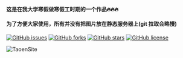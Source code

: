 #### 这是在我大学寒假做寒假工时期的一个作品🔥🔥🔥

#### 为了方便大家使用，所有并没有把图片放在静态服务器上(git 拉取会略慢)

[![GitHub issues](https://img.shields.io/github/issues/zzlw/TaoenSite.svg)](https://github.com/zzlw/TaoenSite/issues)
[![GitHub forks](https://img.shields.io/github/forks/zzlw/TaoenSite.svg)](https://github.com/zzlw/TaoenSite/network)
[![GitHub stars](https://img.shields.io/github/stars/zzlw/TaoenSite.svg)](https://github.com/zzlw/TaoenSite/stargazers)
[![GitHub license](https://img.shields.io/github/license/zzlw/TaoenSite.svg)](https://github.com/zzlw/TaoenSite/blob/master/LICENSE)

![TaoenSite](http://baby925.top/TaoenSite/img/TaoenSite.png)
